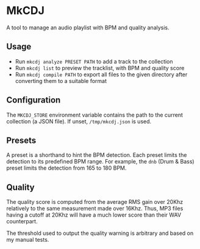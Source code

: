 # MkCDJ

A tool to manage an audio playlist with BPM and quality analysis.

## Usage

- Run `mkcdj analyze PRESET PATH` to add a track to the collection
- Run `mkcdj list` to preview the tracklist, with BPM and quality score
- Run `mkcdj compile PATH` to export all files to the given directory after converting them to a suitable format

## Configuration

The `MKCDJ_STORE` environment variable contains the path to the current collection (a JSON file).
If unset, `/tmp/mkcdj.json` is used.

## Presets

A preset is a shorthand to hint the BPM detection. Each preset limits the detection to its predefined BPM range.
For example, the `dnb` (Drum & Bass) preset limits the detection from 165 to 180 BPM.

## Quality

The quality score is computed from the average RMS gain over 20Khz relatively to the same measurement made over 16Khz.
Thus, MP3 files having a cutoff at 20Khz will have a much lower score than their WAV counterpart.

The threshold used to output the quality warning is arbitrary and based on my manual tests.
